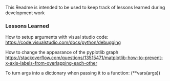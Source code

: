 This Readme is intended to be used to keep track of lessons learned during development work

### Lessons Learned

How to setup arguments with visual studio code:
https://code.visualstudio.com/docs/python/debugging

How to change the appearance  of the pyplotlib graph
https://stackoverflow.com/questions/13515471/matplotlib-how-to-prevent-x-axis-labels-from-overlapping-each-other

To turn args into a dictionary when passing it to a function:
(**vars(args))
